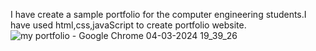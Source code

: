 I have create a sample portfolio for the computer engineering students.I have used html,css,javaScript to create portfolio website.
![my portfolio - Google Chrome 04-03-2024 19_39_26](https://github.com/Nehareddy-33/myPortfolio/assets/114484865/d60230fe-f215-46fa-b197-bbd1190027b8)

